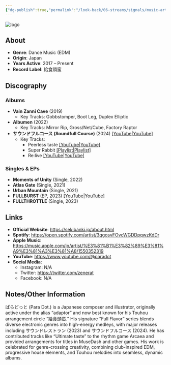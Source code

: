 ```yaml
---
{"dg-publish":true,"permalink":"/look-back/06-streams/signals/music-artists//","tags":["#MusicArtist"],"noteIcon":"","created":"2025-08-28T23:54:14.295+02:00","updated":"2025-04-28T17:18:58.609+02:00"}
---
```



<img src="/img/MALOGO/Fullflavor.png" alt="logo" class="round-img round-img-200">

## About

* **Genre**: Dance Music (EDM) 
* **Origin**: Japan  
* **Years Active**: 2017 – Present 
* **Record Label**: 給食頭蛮

## Discography

### Albums

* **Vain Zanni Cave** (2019)  
  * Key Tracks: Gobbstomper, Boot Leg, Duplex Elliptic 
* **Albumen** (2022)  
  * Key Tracks: Mirror Rip, Gross/Net/Cube, Factory Raptor 
* **サウンドフルコース (Soundfull Course)** (2024) [[YouTube\|YouTube]](https://www.youtube.com/watch?v=p0uWWIhl3cs)  
  * Key Tracks:  
    * Peerless taste [[YouTube\|YouTube]](https://m.youtube.com/watch?v=xa-SOoiTiCs)  
    * Super Rabbit [[Playlist\|Playlist]](https://www.youtube.com/playlist?list=PLiWWIHoQCXoTOlFe8QZfLaN2Sz92Rkn7p)  
    * Re:live [[YouTube\|YouTube]](https://www.youtube.com/watch?v=dZ-ToUfY1eI) 

### Singles & EPs

* **Moments of Unity** (Single, 2022) 
* **Atlas Gate** (Single, 2021) 
* **Urban Mountain** (Single, 2021) 
* **FULLBURST** (EP, 2023) [[YouTube\|YouTube]](https://www.youtube.com/watch?v=rvqYafWVDho) 
* **FULLTHROTTLE** (Single, 2023) 

## Links

* **Official Website**: https://sekibanki.jp/about.html 
* **Spotify**: https://open.spotify.com/artist/3qgosvFOvcWGDDpqwzKdDr 
* **Apple Music**: https://music.apple.com/jp/artist/%E3%81%B1%E3%82%89%E3%81%A9%E3%81%A3%E3%81%A8/1550352319  
* **YouTube**: https://www.youtube.com/@paradot 
* **Social Media**:  
  * Instagram: N/A  
  * Twitter: https://twitter.com/zenerat  
  * Facebook: N/A  

## Notes/Other Information

ぱらどっと (Para Dot.) is a Japanese composer and illustrator, originally active under the alias “adaptor” and now best known for his Touhou arrangement circle “給食頭蛮.” His signature “Full Flavor” series blends diverse electronic genres into high-energy medleys, with major releases including サウンドレストラン (2023) and サウンドフルコース (2024). He has contributed tracks like “Ultimate taste” to the rhythm game Arcaea and provided arrangements for titles in MuseDash and other games. His work is celebrated for genre-crossing creativity, combining club-inspired EDM, progressive house elements, and Touhou melodies into seamless, dynamic albums. 
